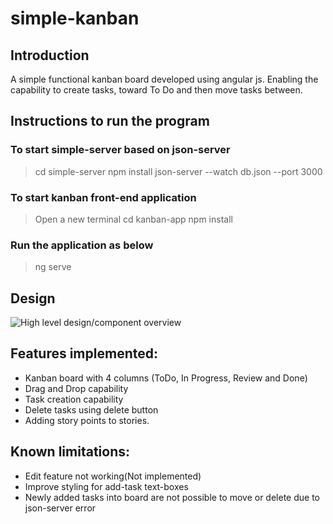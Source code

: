 # simple-kanban

## Introduction
A simple functional kanban board developed using angular js.
Enabling the capability to create tasks, toward To Do and then move tasks between.

## Instructions to run the program

### To start simple-server based on json-server

> cd simple-server
> npm install
> json-server --watch db.json --port 3000

### To start kanban front-end application
> Open a new terminal
> cd kanban-app
> npm install

### Run the application as below
> ng serve

## Design
![
    High level design/component overview
](<Project Kanban design.jpg>)


## Features implemented:
* Kanban board with 4 columns (ToDo, In Progress, Review and Done)
* Drag and Drop capability
* Task creation capability
* Delete tasks using delete button
* Adding story points to stories.

## Known limitations:
* Edit feature not working(Not implemented)
* Improve styling for add-task text-boxes
* Newly added tasks into board are not possible to move or delete due to json-server error

